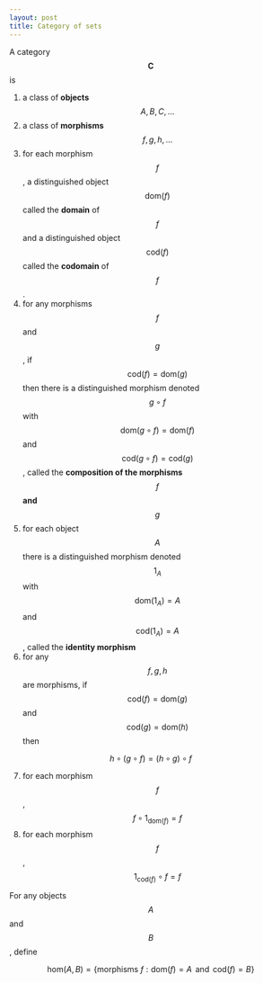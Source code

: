 ```yaml
---
layout: post
title: Category of sets
---
```


A category $$\mathbf{C}$$ is

1. a class of **objects** $$A,B,C,\ldots$$
2. a class of **morphisms** $$f,g,h,\ldots$$
3. for each morphism $$f$$, a distinguished object $$\textrm{dom}(f)$$ called the **domain** of $$f$$ and a distinguished object $$\textrm{cod}(f)$$ called the **codomain** of $$f$$.
4. for any morphisms  $$f$$ and $$g$$, if $$\textrm{cod}(f)=\textrm{dom}(g)$$ then there is a distinguished morphism denoted $$g \circ f$$ with $$\textrm{dom}(g\circ f)=\textrm{dom}(f)$$ and $$\textrm{cod}(g\circ f)=\textrm{cod}(g)$$, called the **composition of the morphisms** $$f$$ **and** $$g$$
5. for each object $$A$$ there is a distinguished morphism denoted $$1_A$$ with $$\textrm{dom}(1_A)=A$$ and $$\textrm{cod}(1_A)=A$$, called the **identity morphism**
6. for any $$f,g,h$$ are morphisms, if $$\textrm{cod}(f)=\textrm{dom}(g)$$ and $$\textrm{cod}(g)=\textrm{dom}(h)$$ then 

  $$h \circ (g \circ f) = (h \circ g) \circ f$$

7. for each morphism $$f$$, $$f \circ 1_{\textrm{dom}(f)} = f$$
8. for each morphism $$f$$, $$1_{\textrm{cod}(f)} \circ f = f$$

For any objects $$A$$ and $$B$$, define

$$\textrm{hom}(A,B) = \{\textrm{morphisms } f : \textrm{dom}(f)=A \, \textrm{ and } \, \textrm{cod}(f)=B\}$$
